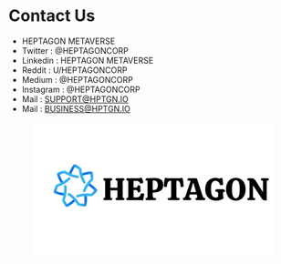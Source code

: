 # Contact Us

* HEPTAGON METAVERSE&#x20;
* Twitter : @HEPTAGONCORP&#x20;
* Linkedin : HEPTAGON METAVERSE&#x20;
* Reddit : U/HEPTAGONCORP&#x20;
* Medium : @HEPTAGONCORP&#x20;
* Instagram : @HEPTAGONCORP&#x20;
* Mail : SUPPORT@HPTGN.IO&#x20;
* Mail : BUSINESS@HPTGN.IO



<figure><img src="../.gitbook/assets/HEPTAGONLOGOMAIN.png" alt=""><figcaption></figcaption></figure>
